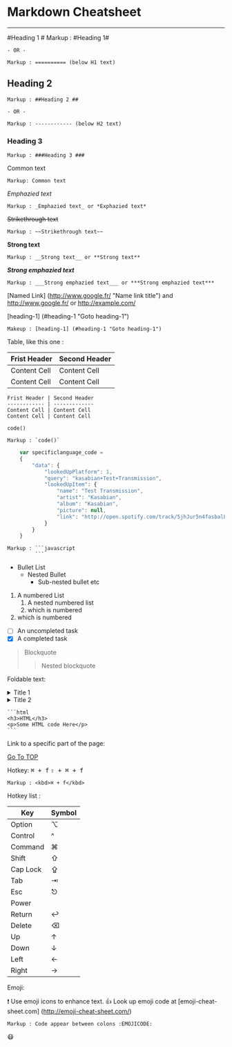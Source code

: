 Markdown Cheatsheet<a name="TOP"></a>
==================

- - - -
#Heading 1 #
    Markup : #Heading 1#

    - OR -

    Markup : ========== (below H1 text) 

## Heading 2 ##
    Markup : ##Heading 2 ## 

    - OR - 

    Markup : ------------ (below H2 text)

### Heading 3 ###
    Markup : ###Heading 3 ###
Common text 
    
    Markup: Common text 

_Emphazied text_
    
    Markup : _Emphazied text_ or *Exphazied text*

~~Strikethrough text~~

    Markup : ~~Strikethrough text~~

__Strong text__

    Markup : __Strong text__ or **Strong text**

___Strong emphazied text___

    Markup : ___Strong emphazied text___ or ***Strong emphazied text***

[Named Link] (http://www.google.fr/ "Name link title") and http://www.google.fr/ or <http://example.com/>

[heading-1] (#heading-1 "Goto heading-1")

    Makeup : [heading-1] (#heading-1 "Goto heading-1")

Table, like this one :

Frist Header | Second Header 
------------ | -------------
Content Cell | Content Cell
Content Cell | Content Cell

```
Frist Header | Second Header 
------------ | -------------
Content Cell | Content Cell
Content Cell | Content Cell 
```

`code()`

    Markup : `code()` 

```javascript
    var specificlanguage_code = 
    {
        "data": {
            "lookedUpPlatform": 1, 
            "query": "kasabian+Test+Transmission",
            "lookedUpItem": {
                "name": "Test Transmission",
                "artist": "Kasabian",
                "album": "Kasabian",
                "picture": null, 
                "link": "http://open.spotify.com/track/5jhJur5n4fasbalLSCOcrTp"
            }
        }
    }

```

    Markup : ```javascript
             ```
* Bullet List 
    * Nested Bullet 
        * Sub-nested bullet etc

1. A numbered  List 
    1. A nested numbered list 
    2. which is numbered 
2. which is numbered 

- [ ] An uncompleted task 
- [x] A completed task 

> Blockquote
>> Nested blockquote

Foldable text: 

<details>
    <summary>Title 1</summary>
    <p>Content 1 Content 1 Content 1 Content 1 Content 1 </p>
</details>
<details>
    <summary>Title 2</summary>
    <p>Content 2 Content 2 Content 2 Content 2 Content 2</p>
</details>

    ```html
    <h3>HTML</h3>
    <p>Some HTML code Here</p>
    ```

Link to a specific part of the page:

[Go To TOP](#TOP)

Hotkey: 
<kbd> ⌘ + f</kbd>
<kbd>⇧ + ⌘ + f</kbd>

    Markup : <kbd>⌘ + f</kbd>

Hotkey list :

| Key | Symbol |
| --- | ---|
| Option | ⌥ |
| Control | ^ | 
| Command | ⌘ |
| Shift | ⇧ |
| Cap Lock | ⇪ | 
| Tab | ⇥ |
| Esc | ⎋ |
| Power |  |
| Return | ↩ |
| Delete | ⌫ |
| Up | ↑ | 
| Down | ↓   |
| Left | ← |
| Right |→  |

Emoji: 

:exclamation: Use emoji icons to enhance text. :+1: Look up emoji code at [emoji-cheat-sheet.com] (http://emoji-cheat-sheet.com/)

    Markup : Code appear between colons :EMOJICODE:

:mask: